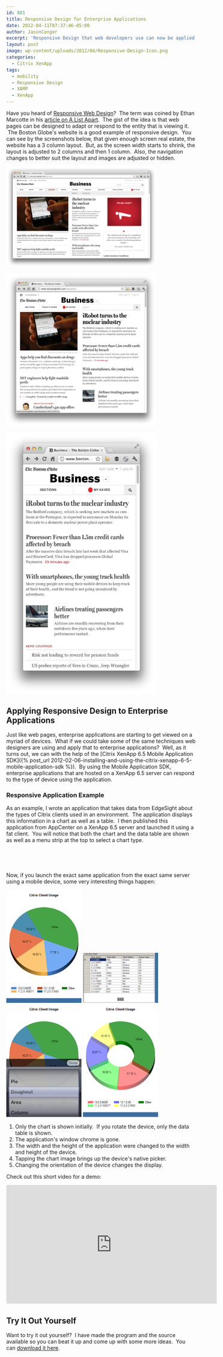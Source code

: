 ```yaml
---
id: 881
title: Responsive Design for Enterprise Applications
date: 2012-04-11T07:37:46-05:00
author: JasonConger
excerpt: 'Responsive Design that web developers use can now be applied to Enterprise Applications thanks to the Citrix Mobile SDK.  This post will give you a glimpse of what is possible to get your wheels turning.'
layout: post
image: wp-content/uploads/2012/04/Responsive-Design-Icon.png
categories:
  - Citrix XenApp
tags:
  - mobility
  - Responsive Design
  - XAMP
  - XenApp
---
```

Have you heard of <a title="Responsive Web Design" href="http://en.wikipedia.org/wiki/Responsive_Web_Design" target="_blank" rel="noopener">Responsive Web Design</a>?  The term was coined by Ethan Marcotte in his <a title="Responsive Design on A List Apart" href="http://www.alistapart.com/articles/responsive-web-design/" target="_blank" rel="noopener">article on A List Apart</a>.  The gist of the idea is that web pages can be designed to adapt or respond to the entity that is viewing it.  The Boston Globe's website is a good example of responsive design.  You can see by the screenshots below, that given enough screen real estate, the website has a 3 column layout.  But, as the screen width starts to shrink, the layout is adjusted to 2 columns and then 1 column.  Also, the navigation changes to better suit the layout and images are adjusted or hidden.

<a href="/wp-content/uploads/2012/04/Boston-Globe-3-column.png" target="_blank"><img src="/wp-content/uploads/2012/04/Boston-Globe-3-column.png" width="400" /></a>

<a href="/wp-content/uploads/2012/04/Boston-Globe-2-column.png" target="_blank"><img src="/wp-content/uploads/2012/04/Boston-Globe-2-column.png" width="400" /></a>

<a href="/wp-content/uploads/2012/04/Boston-Globe-1-column.png" target="_blank"><img src="/wp-content/uploads/2012/04/Boston-Globe-1-column.png" width="400" /></a>

<h2>Applying Responsive Design to Enterprise Applications</h2>
Just like web pages, enterprise applications are starting to get viewed on a myriad of devices.  What if we could take some of the same techniques web designers are using and apply that to enterprise applications?  Well, as it turns out, we can with the help of the [Citrix XenApp 6.5 Mobile Application SDK]({% post_url 2012-02-06-installing-and-using-the-citrix-xenapp-6-5-mobile-application-sdk %}).  By using the Mobile Application SDK, enterprise applications that are hosted on a XenApp 6.5 server can respond to the type of device using the application.
<h3>Responsive Application Example</h3>
As an example, I wrote an application that takes data from EdgeSight about the types of Citrix clients used in an environment.  The application displays this information in a chart as well as a table.  I then published this application from AppCenter on a XenApp 6.5 server and launched it using a fat client.  You will notice that both the chart and the data table are shown as well as a menu strip at the top to select a chart type.

<a href="http://www.jasonconger.com/wp-content/uploads/2012/03/Responsive-Design-Demo-Windows.png" target="_blank"><img class="aligncenter size-medium wp-image-884" title="Responsive Design Demo (Windows)" src="http://www.jasonconger.com/wp-content/uploads/2012/03/Responsive-Design-Demo-Windows.png" alt="" width="400" /></a>

&nbsp;

Now, if you launch the exact same application from the exact same server using a mobile device, some very interesting things happen:

<a href="/wp-content/uploads/2012/04/Responsive-Design-Mobile-1.png" target="_blank"><img src="/wp-content/uploads/2012/04/Responsive-Design-Mobile-1.png" width="200" /></a>
<a href="/wp-content/uploads/2012/04/Responsive-Design-Mobile-2.png" target="_blank"><img src="/wp-content/uploads/2012/04/Responsive-Design-Mobile-2.png" width="200" /></a>
<a href="/wp-content/uploads/2012/04/Responsive-Design-Mobile-4.png" target="_blank"><img src="/wp-content/uploads/2012/04/Responsive-Design-Mobile-4.png" width="200" /></a>
<a href="/wp-content/uploads/2012/04/Responsive-Design-Mobile-3.png" target="_blank"><img src="/wp-content/uploads/2012/04/Responsive-Design-Mobile-3.png" width="200" /></a>

<ol style="list-style-type: decimal;">
 	<li>Only the chart is shown initially.  If you rotate the device, only the data table is shown.</li>
 	<li>The application's window chrome is gone.</li>
 	<li>The width and the height of the application were changed to the width and height of the device.</li>
 	<li>Tapping the chart image brings up the device's native picker.</li>
 	<li>Changing the orientation of the device changes the display.</li>
</ol>

Check out this short video for a demo:

<iframe width="560" height="315" src="https://www.youtube.com/embed/bqEMjvjoi2A" title="YouTube video player" frameborder="0" allow="accelerometer; autoplay; clipboard-write; encrypted-media; gyroscope; picture-in-picture" allowfullscreen></iframe>

<h2>Try It Out Yourself</h2>
Want to try it out yourself?  I have made the program and the source available so you can beat it up and come up with some more ideas.  You can <a title="Responsive Design Prototype" href="http://www.jasonconger.com/enterprise-application-responsive-design-prototype">download it here</a>.